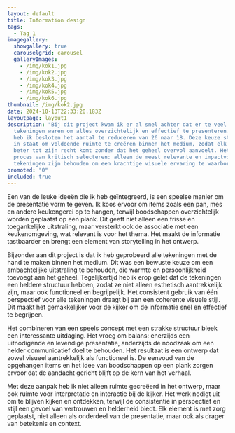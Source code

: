 ```yaml
---
layout: default
title: Information design
tags:
  - Tag 1
imagegallery:
  showgallery: true
  carouselgrid: carousel
  galleryImages:
    - /img/kok1.jpg
    - /img/kok2.jpg
    - /img/kok3.jpg
    - /img/kok4.jpg
    - /img/kok5.jpg
    - /img/kok6.jpg
thumbnail: /img/kok2.jpg
date: 2024-10-13T22:33:20.183Z
layoutpage: layout1
description: "Bij dit project kwam ik er al snel achter dat er te veel
  tekeningen waren om alles overzichtelijk en effectief te presenteren. Daarom
  heb ik besloten het aantal te reduceren van 26 naar 18. Deze keuze stelde me
  in staat om voldoende ruimte te creëren binnen het medium, zodat elk element
  beter tot zijn recht komt zonder dat het geheel overvol aanvoelt. Het was een
  proces van kritisch selecteren: alleen de meest relevante en impactvolle
  tekeningen zijn behouden om een krachtige visuele ervaring te waarborgen."
promoted: "0"
included: true
---
```

Een van de leuke ideeën die ik heb geïntegreerd, is een speelse manier om de presentatie vorm te geven. Ik koos ervoor om items zoals een pan, mes en andere keukengerei op te hangen, terwijl boodschappen overzichtelijk worden geplaatst op een plank. Dit geeft niet alleen een frisse en toegankelijke uitstraling, maar versterkt ook de associatie met een keukenomgeving, wat relevant is voor het thema. Het maakt de informatie tastbaarder en brengt een element van storytelling in het ontwerp.

Bijzonder aan dit project is dat ik heb geprobeerd alle tekeningen met de hand te maken binnen het medium. Dit was een bewuste keuze om een ambachtelijke uitstraling te behouden, die warmte en persoonlijkheid toevoegt aan het geheel. Tegelijkertijd heb ik erop gelet dat de tekeningen een heldere structuur hebben, zodat ze niet alleen esthetisch aantrekkelijk zijn, maar ook functioneel en begrijpelijk. Het consistent gebruik van één perspectief voor alle tekeningen draagt bij aan een coherente visuele stijl. Dit maakt het gemakkelijker voor de kijker om de informatie snel en effectief te begrijpen.

Het combineren van een speels concept met een strakke structuur bleek een interessante uitdaging. Het vroeg om balans: enerzijds een uitnodigende en levendige presentatie, anderzijds de noodzaak om een helder communicatief doel te behouden. Het resultaat is een ontwerp dat zowel visueel aantrekkelijk als functioneel is. De eenvoud van de opgehangen items en het idee van boodschappen op een plank zorgen ervoor dat de aandacht gericht blijft op de kern van het verhaal.

Met deze aanpak heb ik niet alleen ruimte gecreëerd in het ontwerp, maar ook ruimte voor interpretatie en interactie bij de kijker. Het werk nodigt uit om te blijven kijken en ontdekken, terwijl de consistentie in perspectief en stijl een gevoel van vertrouwen en helderheid biedt. Elk element is met zorg geplaatst, niet alleen als onderdeel van de presentatie, maar ook als drager van betekenis en context.